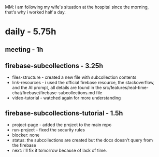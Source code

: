 MM: i am following my wife's situation at the hospital since the morning, that's why i worked half a day.
# daily - 5.75h

## meeting - 1h

## firebase-subcollections - 3.25h
* files-structure - created a new file with subcollection contents
* link-resources - i used the official firebase resource, the stackoverflow, and the AI prompt, all details are found in the src/features/real-time-chat/firebase/firebase-subcollections.md file
* video-tutorial - watched again for more understanding

## firebase-subcollections-tutorial - 1.5h
* project-page - added the project to the main repo
* run-project - fixed the security rules
* blocker: none
* status: the subcollections are created but the docs doesn't query from the firebase
* next: i'll fix it tomorrow because of lack of time.